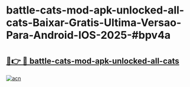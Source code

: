 # battle-cats-mod-apk-unlocked-all-cats-Baixar-Gratis-Ultima-Versao-Para-Android-IOS-2025-#bpv4a

# <h2><a href="https://ainizakaria.my?title=battle-cats-mod-apk-unlocked-all-cats&ref=25M">🔗👉 🔴 battle-cats-mod-apk-unlocked-all-cats</a></h2>

[![acn](https://github.com/user-attachments/assets/0f9c940e-d8b0-45ae-aac7-cd30a18b3e1c)](https://ainizakaria.my?title=battle-cats-mod-apk-unlocked-all-cats&ref=25M)

